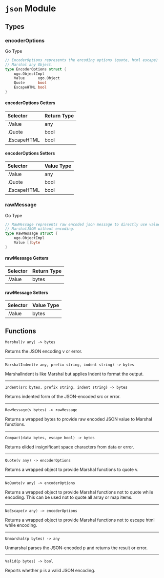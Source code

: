 
[//]: <> (Generated by ugodoc. DO NOT EDIT.)

# `json` Module

## Types

### encoderOptions

Go Type

```go
// EncoderOptions represents the encoding options (quote, html escape) to
// Marshal any Object.
type EncoderOptions struct {
	ugo.ObjectImpl
	Value      ugo.Object
	Quote      bool
	EscapeHTML bool
}
```

#### encoderOptions Getters

| Selector  | Return Type |
|:----------|:------------|
|.Value     | any         |
|.Quote     | bool        |
|.EscapeHTML| bool        |

#### encoderOptions Setters

| Selector  | Value Type  |
|:----------|:------------|
|.Value     | any         |
|.Quote     | bool        |
|.EscapeHTML| bool        |

### rawMessage

Go Type

```go
// RawMessage represents raw encoded json message to directly use value of
// MarshalJSON without encoding.
type RawMessage struct {
	ugo.ObjectImpl
	Value []byte
}
```

#### rawMessage Getters

| Selector  | Return Type |
|:----------|:------------|
|.Value     | bytes       |

#### rawMessage Setters

| Selector  | Value Type  |
|:----------|:------------|
|.Value     | bytes       |

## Functions

`Marshal(v any) -> bytes`

Returns the JSON encoding v or error.

---

`MarshalIndent(v any, prefix string, indent string) -> bytes`

MarshalIndent is like Marshal but applies Indent to format the output.

---

`Indent(src bytes, prefix string, indent string) -> bytes`

Returns indented form of the JSON-encoded src or error.

---

`RawMessage(v bytes) -> rawMessage`

Returns a wrapped bytes to provide raw encoded JSON value to Marshal
functions.

---

`Compact(data bytes, escape bool) -> bytes`

Returns elided insignificant space characters from data or error.

---

`Quote(v any) -> encoderOptions`

Returns a wrapped object to provide Marshal functions to quote v.

---

`NoQuote(v any) -> encoderOptions`

Returns a wrapped object to provide Marshal functions not to quote while
encoding.
This can be used not to quote all array or map items.

---

`NoEscape(v any) -> encoderOptions`

Returns a wrapped object to provide Marshal functions not to escape html
while encoding.

---

`Unmarshal(p bytes) -> any`

Unmarshal parses the JSON-encoded p and returns the result or error.

---

`Valid(p bytes) -> bool`

Reports whether p is a valid JSON encoding.
